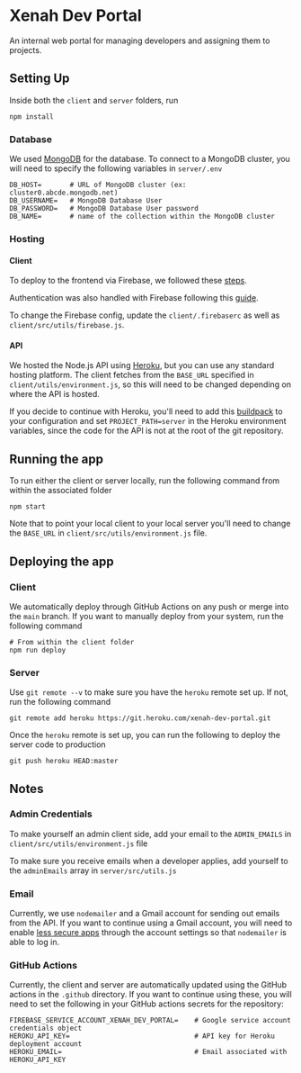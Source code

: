 # Xenah Dev Portal

An internal web portal for managing developers and assigning them to projects.

## Setting Up

Inside both the `client` and `server` folders, run
```
npm install
```

### Database 

We used [MongoDB](https://www.mongodb.com) for the database. To connect to a MongoDB cluster, you will need to specify the following variables in `server/.env`

```
DB_HOST=       # URL of MongoDB cluster (ex: cluster0.abcde.mongodb.net)
DB_USERNAME=   # MongoDB Database User
DB_PASSWORD=   # MongoDB Database User password
DB_NAME=       # name of the collection within the MongoDB cluster
```

### Hosting

#### Client
To deploy to the frontend via Firebase, we followed these [steps](https://medium.com/swlh/how-to-deploy-a-react-app-with-firebase-hosting-98063c5bf425).

Authentication was also handled with Firebase following this [guide](https://courses.cs.northwestern.edu/394/guides/intro-react.php#add-authentication). 

To change the Firebase config, update the `client/.firebaserc` as well as `client/src/utils/firebase.js`.

#### API

We hosted the Node.js API using [Heroku](https://www.heroku.com), but you can use any standard hosting platform. The client fetches from the `BASE_URL` specified in `client/utils/environment.js`, so this will need to be changed depending on where the API is hosted.

If you decide to continue with Heroku, you'll need to add this [buildpack](https://github.com/timanovsky/subdir-heroku-buildpack) to your configuration and set `PROJECT_PATH=server` in the Heroku environment variables, since the code for the API is not at the root of the git repository.

## Running the app

To run either the client or server locally, run the following command from within the associated folder
```
npm start
```

Note that to point your local client to your local server you'll need to change the `BASE_URL` in `client/src/utils/environment.js` file.

## Deploying the app

### Client

We automatically deploy through GitHub Actions on any push or merge into the `main` branch. If you want to manually deploy from your system, run the following command
```
# From within the client folder
npm run deploy
```

### Server

Use `git remote --v` to make sure you have the `heroku` remote set up. If not, run the following command
```
git remote add heroku https://git.heroku.com/xenah-dev-portal.git
```

Once the `heroku` remote is set up, you can run the following to deploy the server code to production
```
git push heroku HEAD:master
```

## Notes

### Admin Credentials

To make yourself an admin client side, add your email to the `ADMIN_EMAILS` in `client/src/utils/environment.js` file

To make sure you receive emails when a developer applies, add yourself to the `adminEmails` array in `server/src/utils.js`

### Email

Currently, we use `nodemailer` and a Gmail account for sending out emails from the API. If you want to continue using a Gmail account, you will need to enable [less secure apps](https://support.google.com/accounts/answer/6010255?hl=en) through the account settings so that `nodemailer` is able to log in.

### GitHub Actions

Currently, the client and server are automatically updated using the GitHub actions in the `.github` directory. If you want to continue using these, you will need to set the following in your GitHub actions secrets for the repository:

```
FIREBASE_SERVICE_ACCOUNT_XENAH_DEV_PORTAL=    # Google service account credentials object
HEROKU_API_KEY=                               # API key for Heroku deployment account
HEROKU_EMAIL=                                 # Email associated with HEROKU_API_KEY
```

